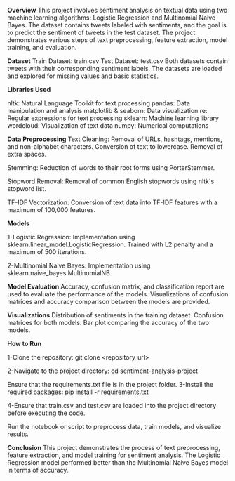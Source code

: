 **Overview**
This project involves sentiment analysis on textual data using two machine learning algorithms: Logistic Regression and Multinomial Naive Bayes. The dataset contains tweets labeled with sentiments, and the goal is to predict the sentiment of tweets in the test dataset. The project demonstrates various steps of text preprocessing, feature extraction, model training, and evaluation.

**Dataset**
Train Dataset: train.csv
Test Dataset: test.csv
Both datasets contain tweets with their corresponding sentiment labels. The datasets are loaded and explored for missing values and basic statistics.

**Libraries Used**

nltk: Natural Language Toolkit for text processing
pandas: Data manipulation and analysis
matplotlib & seaborn: Data visualization
re: Regular expressions for text processing
sklearn: Machine learning library
wordcloud: Visualization of text data
numpy: Numerical computations

**Data Preprocessing**
Text Cleaning:
Removal of URLs, hashtags, mentions, and non-alphabet characters.
Conversion of text to lowercase.
Removal of extra spaces.

Stemming:
Reduction of words to their root forms using PorterStemmer.

Stopword Removal:
Removal of common English stopwords using nltk's stopword list.

TF-IDF Vectorization:
Conversion of text data into TF-IDF features with a maximum of 100,000 features.

**Models**

1-Logistic Regression:
Implementation using sklearn.linear_model.LogisticRegression.
Trained with L2 penalty and a maximum of 500 iterations.

2-Multinomial Naive Bayes:
Implementation using sklearn.naive_bayes.MultinomialNB.

**Model Evaluation**
Accuracy, confusion matrix, and classification report are used to evaluate the performance of the models.
Visualizations of confusion matrices and accuracy comparison between the models are provided.

**Visualizations**
Distribution of sentiments in the training dataset.
Confusion matrices for both models.
Bar plot comparing the accuracy of the two models.

**How to Run**

1-Clone the repository:
git clone <repository_url>

2-Navigate to the project directory:
cd sentiment-analysis-project

Ensure that the requirements.txt file is in the project folder.
3-Install the required packages:
pip install -r requirements.txt

4-Ensure that train.csv and test.csv are loaded into the project directory before executing the code.

Run the notebook or script to preprocess data, train models, and visualize results.

**Conclusion**
This project demonstrates the process of text preprocessing, feature extraction, and model training for sentiment analysis. The Logistic Regression model performed better than the Multinomial Naive Bayes model in terms of accuracy.
